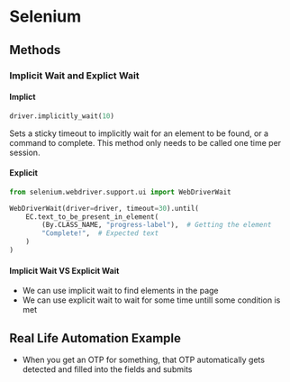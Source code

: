 # Selenium

## Methods

### Implicit Wait and Explict Wait

#### Implict

```py
driver.implicitly_wait(10)
```

Sets a sticky timeout to implicitly wait for an element to be found, or a command to complete. This method only needs to be called one time per session.

#### Explicit

```py
from selenium.webdriver.support.ui import WebDriverWait

WebDriverWait(driver=driver, timeout=30).until(
    EC.text_to_be_present_in_element(
        (By.CLASS_NAME, "progress-label"),  # Getting the element
        "Complete!",  # Expected text
    )
)
```

#### Implicit Wait VS Explicit Wait

- We can use implicit wait to find elements in the page
- We can use explicit wait to wait for some time untill some condition is met

## Real Life Automation Example

- When you get an OTP for something, that OTP automatically gets detected and filled into the fields and submits
